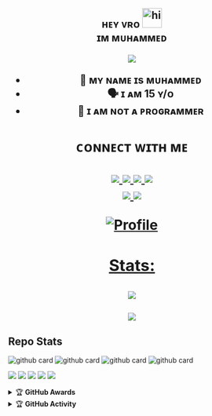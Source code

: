 <h2 align="center">ʜᴇʏ ᴠʀᴏ <img src="https://user-images.githubusercontent.com/1303154/88677602-1635ba80-d120-11ea-84d8-d263ba5fc3c0.gif" width="40px" alt="hi"><br>ɪᴍ ᴍᴜʜᴀᴍᴍᴇᴅ </h2!>
<p align="center">
  <img src="https://i.imgur.com/89UwiBi.jpeg" />
</p>

- 👼 ᴍʏ ɴᴀᴍᴇ ɪs ᴍᴜʜᴀᴍᴍᴇᴅ 
- 🗣️ ɪ ᴀᴍ 15 ʏ/ᴏ
- 🔭 ɪ ᴀᴍ ɴᴏᴛ ᴀ ᴘʀᴏɢʀᴀᴍᴍᴇʀ

<h1 align="center"> ᴄᴏɴɴᴇᴄᴛ ᴡɪᴛʜ ᴍᴇ
<p align="center">
  <a href="https://instagram.com/I-AM-MUHAMMED"><img src="https://img.shields.io/badge/Instagram-E4405F?style=for-the-badge&logo=instagram&logoColor=white"/> 
  <a href="https://wa.me/919961050829"><img src="https://img.shields.io/badge/WhatsApp-25D366?style=for-the-badge&logo=whatsapp&logoColor=white" />
  <a href=""><img src="https://img.shields.io/badge/Facebook-%234267B2.svg?&style=for-the-badge&logo=facebook&logoColor=white" />
  <a href="https://t.me/taurus_ser"><img src="https://img.shields.io/badge/Telegram-%230088cc.svg?&style=for-the-badge&logo=telegram&logoColor=white" /> <br>
  <a href="https://github.com/I-AM-MUHAMMED"><img src="https://img.shields.io/badge/-GitHub-black?style=flat-square&logo=github" /> 
  <a href="https://youtube.com/c/TAURUSEDITS"><img src="https://img.shields.io/youtube/channel/subscribers/UCdzWwbApjkyODby7_MoRYlA?style=social" /> <br>
</p>


![Profile](https://komarev.com/ghpvc/?username=I-AM-MUHAMMED&color=blue&style=flat-square&label=ᴘʀᴏғɪʟᴇ+ᴠɪᴇᴡs)
### Stats:

<p align="center"><a href="https://github.com/I-AM-MUHAMMED"><img src="https://github-readme-stats.vercel.app/api?username=I-AM-MUHAMMED&show_icons=true&theme=radical"></a></p>
<p align="center"><a href="https://github.com/I-AM-MUHAMMED"><img src="https://github-readme-stats.vercel.app/api/top-langs/?username=I-AM-MUHAMMED&theme=radical&layout=compact"></a></p> 

## Repo Stats
![github card](https://github-readme-stats.vercel.app/api/pin/?username=I-AM-MUHAMMED&repo=TAURUS-X&theme=dark)
![github card](https://github-readme-stats.vercel.app/api/pin/?username=I-AM-MUHAMMED&repo=TAURUS-EX&theme=nightowl)
![github card](https://github-readme-stats.vercel.app/api/pin/?username=I-AM-MUHAMMED&repo=TAURUS-X3&theme=dark)
![github card](https://github-readme-stats.vercel.app/api/pin/?username=I-AM-MUHAMMED&repo=I-AM-MUHAMMED&theme=nightowl)


<p>
    <img src="https://img.shields.io/badge/OS-Linux-blue?&logo=Linux" />
    <img src="https://img.shields.io/badge/OS-Windows-blue?&logo=Windows" />
    <img src="https://img.shields.io/badge/IDE-Xcode-blue?&logo=xcode" />
    <img src="https://img.shields.io/badge/Text%20Editor-Visual%20Studio%20Code-blue?&logo=visual%20studio%20code&logoColor=blue" />
    <img src="https://img.shields.io/badge/Sublime%20Text-gray?&logo=Sublime-Text" />
</p>
<details>
    <summary>&#127942 <b>GitHub Awards</b></summary><br/>

![Github Trophy](https://github-profile-trophy.vercel.app/?username=I-AM-MUHAMMED)

</details>

<details>
    <summary>&#127942 <b>GitHub Activity</b></summary><br/>

![Metrics](https://metrics.lecoq.io/I-AM-MUHAMMED?template=classic&repositories.forks=true&languages=1&languages.colors=github&languages.threshold=0%25&config.timezone=Asia%2FMakassar)

</details>
